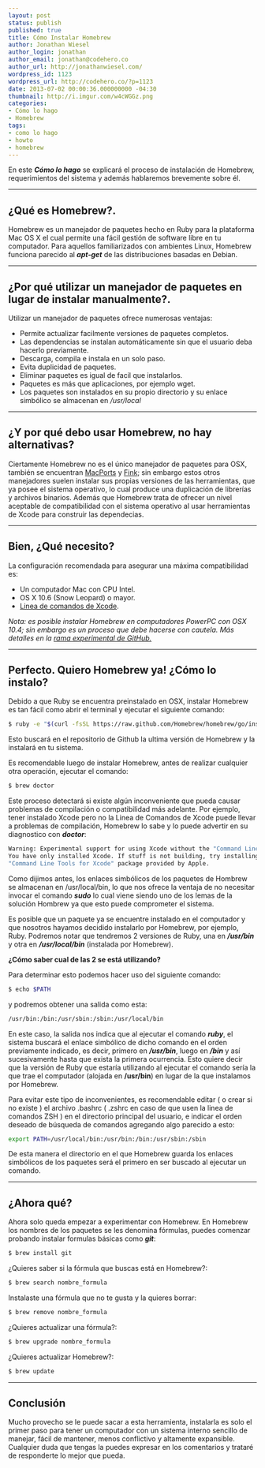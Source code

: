 ```yaml
---
layout: post
status: publish
published: true
title: Cómo Instalar Homebrew
author: Jonathan Wiesel
author_login: jonathan
author_email: jonathan@codehero.co
author_url: http://jonathanwiesel.com/
wordpress_id: 1123
wordpress_url: http://codehero.co/?p=1123
date: 2013-07-02 00:00:36.000000000 -04:30
thumbnail: http://i.imgur.com/w4cWGGz.png
categories:
- Cómo lo hago
- Homebrew
tags:
- como lo hago
- howto
- homebrew
---
```

En este ***Cómo lo hago*** se explicará el proceso de instalación de Homebrew, requerimientos del sistema y además hablaremos brevemente sobre él.

* * *

## ¿Qué es Homebrew?.

Homebrew es un manejador de paquetes hecho en Ruby para la plataforma Mac OS X el cual permite una fácil gestión de software libre en tu computador. Para aquellos familiarizados con ambientes Linux, Homebrew funciona parecido al ***apt-get*** de las distribuciones basadas en Debian.

* * *

## ¿Por qué utilizar un manejador de paquetes en lugar de instalar manualmente?.

Utilizar un manejador de paquetes ofrece numerosas ventajas:

*   Permite actualizar facilmente versiones de paquetes completos.
*   Las dependencias se instalan automáticamente sin que el usuario deba hacerlo previamente.
*   Descarga, compila e instala en un solo paso.
*   Evita duplicidad de paquetes.
*   Eliminar paquetes es igual de facil que instalarlos.
*   Paquetes es más que aplicaciones, por ejemplo wget.
*   Los paquetes son instalados en su propio directorio y su enlace simbólico se almacenan en */usr/local*

* * *

## ¿Y por qué debo usar Homebrew, no hay alternativas?

Ciertamente Homebrew no es el único manejador de paquetes para OSX, también se encuentran [MacPorts][1] y [Fink][2]; sin embargo estos otros manejadores suelen instalar sus propias versiones de las herramientas, que ya posee el sistema operativo, lo cual produce una duplicación de librerías y archivos binarios. Además que Homebrew trata de ofrecer un nivel aceptable de compatibilidad con el sistema operativo al usar herramientas de Xcode para construir las dependecias.

* * *

## Bien, ¿Qué necesito?

La configuración recomendada para asegurar una máxima compatibilidad es:

*   Un computador Mac con CPU Intel.
*   OS X 10.6 (Snow Leopard) o mayor.
*   [Linea de comandos de Xcode][3].

*Nota: es posible instalar Homebrew en computadores PowerPC con OSX 10.4; sin embargo es un proceso que debe hacerse con cautela. Más detalles en la [rama experimental de GitHub.][4]*

* * *

## Perfecto. Quiero Homebrew ya! ¿Cómo lo instalo?

Debido a que Ruby se encuentra preinstalado en OSX, instalar Homebrew es tan fácil como abrir el terminal y ejecutar el siguiente comando:

```sh
$ ruby -e "$(curl -fsSL https://raw.github.com/Homebrew/homebrew/go/install)"
```

Esto buscará en el repositorio de Github la ultima versión de Homebrew y la instalará en tu sistema.

Es recomendable luego de instalar Homebrew, antes de realizar cualquier otra operación, ejecutar el comando:

```sh
$ brew doctor
```

Este proceso detectará si existe algún inconveniente que pueda causar problemas de compilación o compatibilidad más adelante. Por ejemplo, tener instalado Xcode pero no la Linea de Comandos de Xcode puede llevar a problemas de compilación, Homebrew lo sabe y lo puede advertir en su diagnostico con ***doctor***:

```sh
Warning: Experimental support for using Xcode without the "Command Line Tools".
You have only installed Xcode. If stuff is not building, try installing the
"Command Line Tools for Xcode" package provided by Apple.
```

Como dijimos antes, los enlaces simbólicos de los paquetes de Hombrew se almacenan en /usr/local/bin, lo que nos ofrece la ventaja de no necesitar invocar el comando ***sudo*** lo cual viene siendo uno de los lemas de la solución Hombrew ya que esto puede comprometer el sistema.

Es posible que un paquete ya se encuentre instalado en el computador y que nosotros hayamos decidido instalarlo por Homebrew, por ejemplo, Ruby. Podremos notar que tendremos 2 versiones de Ruby, una en ***/usr/bin*** y otra en ***/usr/local/bin*** (instalada por Homebrew).

**¿Cómo saber cual de las 2 se está utilizando?**

Para determinar esto podemos hacer uso del siguiente comando:

```sh
$ echo $PATH
```

y podremos obtener una salida como esta:

```sh
/usr/bin:/bin:/usr/sbin:/sbin:/usr/local/bin
```

En este caso, la salida nos indica que al ejecutar el comando ***ruby***, el sistema buscará el enlace simbólico de dicho comando en el orden previamente indicado, es decir, primero en ***/usr/bin***, luego en ***/bin*** y así sucesivamente hasta que exista la primera ocurrencia. Esto quiere decir que la versión de Ruby que estaría utilizando al ejecutar el comando sería la que trae el computador (alojada en **/usr/bin**) en lugar de la que instalamos por Homebrew.

Para evitar este tipo de inconvenientes, es recomendable editar ( o crear si no existe ) el archivo .bashrc ( .zshrc en caso de que usen la linea de comandos ZSH ) en el directorio principal del usuario, e indicar el orden deseado de búsqueda de comandos agregando algo parecido a esto:

```sh
export PATH=/usr/local/bin:/usr/bin:/bin:/usr/sbin:/sbin
```

De esta manera el directorio en el que Homebrew guarda los enlaces simbólicos de los paquetes será el primero en ser buscado al ejecutar un comando.
* * *

## ¿Ahora qué?

Ahora solo queda empezar a experimentar con Homebrew. En Homebrew los nombres de los paquetes se les denomina fórmulas, puedes comenzar probando instalar formulas básicas como ***git***:

```sh
$ brew install git
```

¿Quieres saber si la fórmula que buscas está en Homebrew?:

```sh
$ brew search nombre_formula
```

Instalaste una fórmula que no te gusta y la quieres borrar:

```sh
$ brew remove nombre_formula
```

¿Quieres actualizar una fórmula?:

```sh
$ brew upgrade nombre_formula
```

¿Quieres actualizar Homebrew?:

```sh
$ brew update
```

* * *

## Conclusión

Mucho provecho se le puede sacar a esta herramienta, instalarla es solo el primer paso para tener un computador con un sistema interno sencillo de manejar, fácil de mantener, menos conflictivo y altamente expansible. Cualquier duda que tengas la puedes expresar en los comentarios y trataré de responderte lo mejor que pueda.

 [1]: http://www.macports.org/
 [2]: http://finkproject.org/
 [3]: http://itunes.apple.com/us/app/xcode/id497799835
 [4]: https://github.com/mistydemeo/tigerbrew


